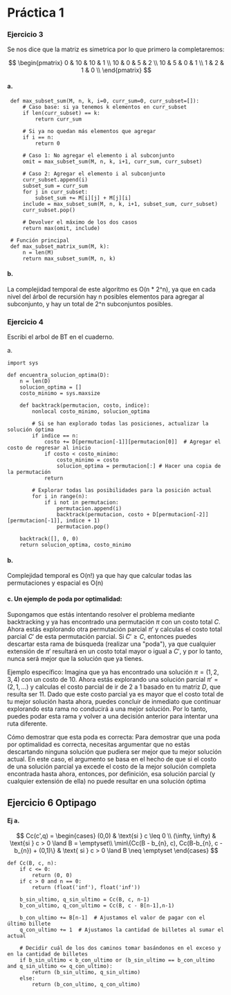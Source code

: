 # Práctica 1

### Ejercicio 3
Se nos dice que la matriz es simetrica por lo que primero la completaremos:

$$
\begin{pmatrix}
 0 & 10 & 10 & 1 \\
 10 & 0 & 5 & 2 \\
 10 & 5 & 0 & 1 \\
 1 & 2 & 1 & 0 \\
\end{pmatrix}
$$

#### a.

     def max_subset_sum(M, n, k, i=0, curr_sum=0, curr_subset=[]):
         # Caso base: si ya tenemos k elementos en curr_subset
         if len(curr_subset) == k:
             return curr_sum
     
         # Si ya no quedan más elementos que agregar
         if i == n:
             return 0
     
         # Caso 1: No agregar el elemento i al subconjunto
         omit = max_subset_sum(M, n, k, i+1, curr_sum, curr_subset)
     
         # Caso 2: Agregar el elemento i al subconjunto
         curr_subset.append(i)
         subset_sum = curr_sum
         for j in curr_subset:
             subset_sum += M[i][j] + M[j][i]
         include = max_subset_sum(M, n, k, i+1, subset_sum, curr_subset)
         curr_subset.pop()
     
         # Devolver el máximo de los dos casos
         return max(omit, include)
 
     # Función principal
     def max_subset_matrix_sum(M, k):
         n = len(M)
         return max_subset_sum(M, n, k)
             
#### b.
La complejidad temporal de este algoritmo es O(n * 2^n), ya que en cada nivel del árbol de recursión hay n posibles elementos para agregar al subconjunto, y hay un total de 2^n subconjuntos posibles.

### Ejercicio 4
Escribi el arbol de BT en el cuaderno.

a. 

    import sys

    def encuentra_solucion_optima(D):
        n = len(D)
        solucion_optima = []
        costo_minimo = sys.maxsize

        def backtrack(permutacion, costo, indice):
            nonlocal costo_minimo, solucion_optima

            # Si se han explorado todas las posiciones, actualizar la solución óptima
            if indice == n:
                costo += D[permutacion[-1]][permutacion[0]]  # Agregar el costo de regresar al inicio
                if costo < costo_minimo:
                    costo_minimo = costo
                    solucion_optima = permutacion[:] # Hacer una copia de la permutación
                return

            # Explorar todas las posibilidades para la posición actual
            for i in range(n):
                if i not in permutacion:
                    permutacion.append(i)
                    backtrack(permutacion, costo + D[permutacion[-2]][permutacion[-1]], indice + 1)
                    permutacion.pop()

        backtrack([], 0, 0)
        return solucion_optima, costo_minimo

#### b. 
Complejidad temporal es O(n!) ya que hay que calcular todas las permutaciones y espacial es O(n)
    
#### c. Un ejemplo de poda por optimalidad:
Supongamos que estás intentando resolver el problema mediante backtracking y ya has encontrado una permutación $\pi$ con un costo total $C$. Ahora estás explorando otra permutación parcial $\pi'$ y calculas el costo total parcial $C'$ de esta permutación parcial. Si $C' \geq C$, entonces puedes descartar esta rama de búsqueda (realizar una "poda"), ya que cualquier extensión de $\pi'$ resultará en un costo total mayor o igual a $C'$, y por lo tanto, nunca será mejor que la solución que ya tienes.

Ejemplo específico:
Imagina que ya has encontrado una solución $\pi = (1, 2, 3, 4)$ con un costo de $10$. Ahora estás explorando una solución parcial $\pi' = (2, 1, ...)$ y calculas el costo parcial de ir de 2 a 1 basado en tu matriz $D$, que resulta ser 11. Dado que este costo parcial ya es mayor que el costo total de tu mejor solución hasta ahora, puedes concluir de inmediato que continuar explorando esta rama no conducirá a una mejor solución. Por lo tanto, puedes podar esta rama y volver a una decisión anterior para intentar una ruta diferente.

Cómo demostrar que esta poda es correcta:
Para demostrar que una poda por optimalidad es correcta, necesitas argumentar que no estás descartando ninguna solución que pudiera ser mejor que tu mejor solución actual. En este caso, el argumento se basa en el hecho de que si el costo de una solución parcial ya excede el costo de la mejor solución completa encontrada hasta ahora, entonces, por definición, esa solución parcial (y cualquier extensión de ella) no puede resultar en una solución óptima

## Ejercicio 6 Optipago
#### Ej a. 
$$
Cc(c',q) = 
\begin{cases}
(0,0) & \text{si } c \leq 0 \\
(\infty, \infty) & \text{si } c > 0 \land B = \emptyset\\
\min\{Cc(B - b_{n}, c), Cc(B-b_{n}, c -b_{n}) + (0,1)\} & \text{ si } c > 0 \land B \neq \emptyset 
\end{cases}
$$


    def Cc(B, c, n): 
        if c <= 0: 
            return (0, 0) 
        if c > 0 and n == 0: 
            return (float('inf'), float('inf'))

        b_sin_ultimo, q_sin_ultimo = Cc(B, c, n-1)
        b_con_ultimo, q_con_ultimo = Cc(B, c - B[n-1],n-1)

        b_con_ultimo += B[n-1]  # Ajustamos el valor de pagar con el último billete
        q_con_ultimo += 1  # Ajustamos la cantidad de billetes al sumar el actual

        # Decidir cuál de los dos caminos tomar basándonos en el exceso y en la cantidad de billetes
        if b_sin_ultimo < b_con_ultimo or (b_sin_ultimo == b_con_ultimo and q_sin_ultimo <= q_con_ultimo):
            return (b_sin_ultimo, q_sin_ultimo)
        else:
            return (b_con_ultimo, q_con_ultimo)
